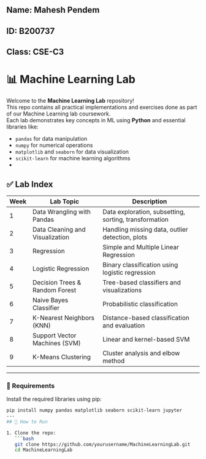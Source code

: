 ## **Name:** Mahesh Pendem  
## **ID:** B200737  
## **Class:** CSE-C3
# 📊 Machine Learning Lab

Welcome to the **Machine Learning Lab** repository!  
This repo contains all practical implementations and exercises done as part of our Machine Learning lab coursework.  
Each lab demonstrates key concepts in ML using **Python** and essential libraries like:

- `pandas` for data manipulation  
- `numpy` for numerical operations  
- `matplotlib` and `seaborn` for data visualization  
- `scikit-learn` for machine learning algorithms
- 
## ✅ Lab Index

| Week | Lab Topic                      | Description |
|------|--------------------------------|-------------|
| 1    | Data Wrangling with Pandas     | Data exploration, subsetting, sorting, transformation |
| 2    | Data Cleaning and Visualization| Handling missing data, outlier detection, plots |
| 3    | Regression                     | Simple and Multiple Linear Regression |
| 4    | Logistic Regression            | Binary classification using logistic regression |
| 5    | Decision Trees & Random Forest | Tree-based classifiers and visualizations |
| 6    | Naive Bayes Classifier         | Probabilistic classification |
| 7    | K-Nearest Neighbors (KNN)      | Distance-based classification and evaluation |
| 8    | Support Vector Machines (SVM)  | Linear and kernel-based SVM |
| 9    | K-Means Clustering             | Cluster analysis and elbow method |

---

### 🔧 Requirements

Install the required libraries using pip:

```bash
pip install numpy pandas matplotlib seaborn scikit-learn jupyter
---
## 🧪 How to Run

1. Clone the repo:
   ```bash
   git clone https://github.com/yourusername/MachineLearningLab.git
   cd MachineLearningLab

